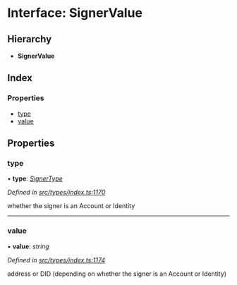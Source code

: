 # Interface: SignerValue

## Hierarchy

* **SignerValue**

## Index

### Properties

* [type](signervalue.md#type)
* [value](signervalue.md#value)

## Properties

###  type

• **type**: *[SignerType](../enums/signertype.md)*

*Defined in [src/types/index.ts:1170](https://github.com/PolymathNetwork/polymesh-sdk/blob/108d588b/src/types/index.ts#L1170)*

whether the signer is an Account or Identity

___

###  value

• **value**: *string*

*Defined in [src/types/index.ts:1174](https://github.com/PolymathNetwork/polymesh-sdk/blob/108d588b/src/types/index.ts#L1174)*

address or DID (depending on whether the signer is an Account or Identity)
